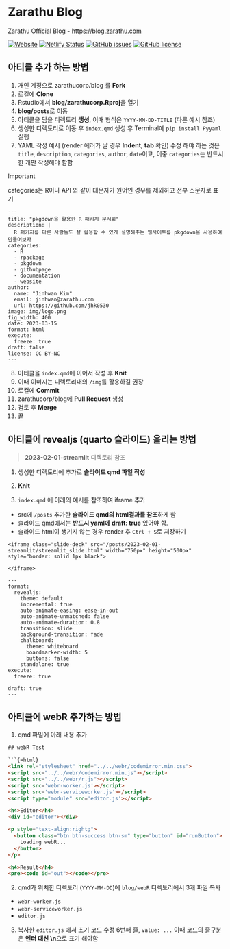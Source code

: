 # Zarathu Blog

Zarathu Official Blog - <https://blog.zarathu.com>

[![Website](https://img.shields.io/website-up-down-green-red/http/shields.io.svg?label=blog.zarathu.com)](http://blog.zarathu.com) [![Netlify Status](https://api.netlify.com/api/v1/badges/3b41765e-c008-499f-93c4-83fdbe833cd8/deploy-status)](https://app.netlify.com/sites/zarathublog/deploys) [![GitHub issues](https://img.shields.io/github/issues/zarathucorp/blog.svg)](https://github.com/zarathucorp/blog/issues) [![GitHub license](https://img.shields.io/github/license/zarathucorp/blog.svg)](https://github.com/zarathucorp/blog/blob/master/LICENSE)

## 아티클 추가 하는 방법

1.  개인 계정으로 zarathucorp/blog 를 **Fork**
2.  로컬에 **Clone**
3.  Rstudio에서 **blog/zarathucorp.Rproj**을 열기
4.  **blog/posts**로 이동
5.  아티클을 담을 디렉토리 **생성**, 이때 형식은 `YYYY-MM-DD-TITLE` (다른 예시 참조)
6.  생성한 디렉토리로 이동 후 `index.qmd` 생성 후 Terminal에 `pip install Pyyaml` 실행
7.  YAML 작성 예시 (render 에러가 날 경우 **Indent**, **tab** 확인)
수정 해야 하는 것은 `title`, `description`, `categories`, `author`, `date`이고, 이중  `categories`는 반드시 한 개만 작성해야 함함

> [!IMPORTANT]  
> categories는 R이나 API 와 같이 대문자가 원어인 경우를 제외하고 전부 소문자로 표기

``` {yaml}
---
title: "pkgdown을 활용한 R 패키지 문서화"
description: | 
  R 패키지를 다른 사람들도 잘 활용할 수 있게 설명해주는 웹사이트를 pkgdown을 사용하여 만들어보자
categories:
  - R
  - rpackage
  - pkgdown
  - githubpage
  - documentation
  - website
author:
  name: "Jinhwan Kim"
  email: jinhwan@zarathu.com
  url: https://github.com/jhk0530
image: img/logo.png
fig_width: 400
date: 2023-03-15
format: html
execute:
  freeze: true
draft: false
license: CC BY-NC
---
```

8.  아티클을 `index.qmd`에 이어서 작성 후 **Knit**
9.  이때 이미지는 디렉토리내의 `/img`를 활용하길 권장
10. 로컬에 **Commit**
11. zarathucorp/blog에 **Pull Request** 생성
12. 검토 후 **Merge**
13. 끝

## 아티클에 revealjs (quarto 슬라이드) 올리는 방법

> **2023-02-01-streamlit** 디렉토리 참조

1.  생성한 디렉토리에 추가로 **슬라이드 qmd 파일 작성**

2.  **Knit**

3.  `index.qmd` 에 아래의 예시를 참조하여 iframe 추가

-   src에 `/posts` 추가한 **슬라이드 qmd의 html결과를 참조**하게 함
-   슬라이드 qmd에서는 **반드시 yaml에 draft: true** 있어야 함.
-   슬라이드 html이 생기지 않는 경우 render 후 `Ctrl + S`로 저장하기

```         
<iframe class="slide-deck" src="/posts/2023-02-01-streamlit/streamlit_slide.html" width="750px" height="500px" style="border: solid 1px black">

</iframe>
```

```{YAML}
---
format:
  revealjs:
    theme: default
    incremental: true
    auto-animate-easing: ease-in-out
    auto-animate-unmatched: false
    auto-animate-duration: 0.8
    transition: slide
    background-transition: fade
    chalkboard:
      theme: whiteboard
      boardmarker-width: 5
      buttons: false
    standalone: true
execute: 
  freeze: true

draft: true
---

```

## 아티클에 webR 추가하는 방법

1.  qmd 파일에 아래 내용 추가

``` html
## webR Test

```{=html}
<link rel="stylesheet" href="../../webr/codemirror.min.css">
<script src="../../webr/codemirror.min.js"></script>
<script src="../../webr/r.js"></script>
<script src='webr-worker.js'></script> 
<script src='webr-serviceworker.js'></script> 
<script type="module" src='editor.js'></script>

<h4>Editor</h4>
<div id="editor"></div>

<p style="text-align:right;">
  <button class="btn btn-success btn-sm" type="button" id="runButton">
    Loading webR...
  </button>
</p>

<h4>Result</h4>
<pre><code id="out"></code></pre>
```

2.  qmd가 위치한 디렉토리 (`YYYY-MM-DD`)에 `blog/webR` 디렉토리에서 3개 파일 복사

-   `webr-worker.js`
-   `webr-serviceworker.js`
-   `editor.js`

3.  복사한 `editor.js` 에서 초기 코드 수정 6번째 줄, `value: ...` 이때 코드의 줄구분은 **엔터 대신 \n**으로 표기 해야함
